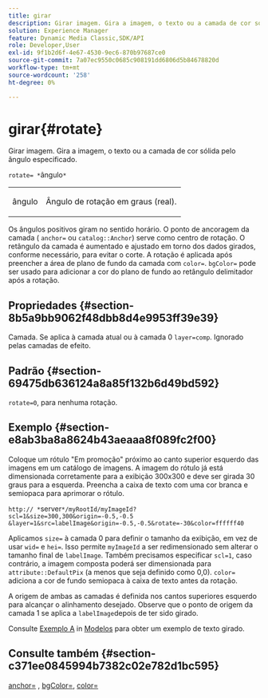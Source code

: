 ```yaml
---
title: girar
description: Girar imagem. Gira a imagem, o texto ou a camada de cor sólida pelo ângulo especificado.
solution: Experience Manager
feature: Dynamic Media Classic,SDK/API
role: Developer,User
exl-id: 9f1b2d6f-4e67-4530-9ec6-870b97687ce0
source-git-commit: 7a07ec9550c0685c908191dd6806d5b84678820d
workflow-type: tm+mt
source-wordcount: '258'
ht-degree: 0%

---
```


# girar{#rotate}

Girar imagem. Gira a imagem, o texto ou a camada de cor sólida pelo ângulo especificado.

`rotate= *`ângulo`*`

<table id="simpletable_5531ED4C2099411DB404657E12B05314"> 
 <tr class="strow"> 
  <td class="stentry"> <p><span class="varname"> ângulo</span> </p> </td> 
  <td class="stentry"> <p>Ângulo de rotação em graus (real). </p></td> 
 </tr> 
</table>

Os ângulos positivos giram no sentido horário. O ponto de ancoragem da camada ( `anchor=` ou `catalog::Anchor`) serve como centro de rotação. O retângulo da camada é aumentado e ajustado em torno dos dados girados, conforme necessário, para evitar o corte. A rotação é aplicada após preencher a área de plano de fundo da camada com `color=`. `bgColor=` pode ser usado para adicionar a cor do plano de fundo ao retângulo delimitador após a rotação.

## Propriedades {#section-8b5a9bb9062f48dbb8d4e9953ff39e39}

Camada. Se aplica à camada atual ou à camada 0 `layer=comp`. Ignorado pelas camadas de efeito.

## Padrão {#section-69475db636124a8a85f132b6d49bd592}

`rotate=0`, para nenhuma rotação.

## Exemplo {#section-e8ab3ba8a8624b43aeaaa8f089fc2f00}

Coloque um rótulo &quot;Em promoção&quot; próximo ao canto superior esquerdo das imagens em um catálogo de imagens. A imagem do rótulo já está dimensionada corretamente para a exibição 300x300 e deve ser girada 30 graus para a esquerda. Preencha a caixa de texto com uma cor branca e semiopaca para aprimorar o rótulo.

`http:// *`server`*/myRootId/myImageId?scl=1&size=300,300&origin=-0.5,-0.5 &layer=1&src=labelImage&origin=-0.5,-0.5&rotate=-30&color=ffffff40`

Aplicamos `size=` à camada 0 para definir o tamanho da exibição, em vez de usar `wid=` e `hei=`. Isso permite `myImageId` a ser redimensionado sem alterar o tamanho final de `labelImage`. Também precisamos especificar `scl=1`, caso contrário, a imagem composta poderá ser dimensionada para `attribute::DefaultPix` (a menos que seja definido como 0,0). `color=` adiciona a cor de fundo semiopaca à caixa de texto antes da rotação.

A origem de ambas as camadas é definida nos cantos superiores esquerdo para alcançar o alinhamento desejado. Observe que o ponto de origem da camada 1 se aplica a `labelImage`depois de ter sido girado.

Consulte [Exemplo A](../../../../../is-api/http-ref/image-serving-api-ref/c-http-protocol-reference/c-templates/r-example-a.md#reference-c78ea82e8a1646738e764fa6685dfbac) in [Modelos](../../../../../is-api/http-ref/image-serving-api-ref/c-http-protocol-reference/c-templates/c-templates.md#concept-3cd2d2adae0e41b2979b9640244d4d3e) para obter um exemplo de texto girado.

## Consulte também {#section-c371ee0845994b7382c02e782d1bc595}

[anchor=](../../../../../is-api/http-ref/image-serving-api-ref/c-http-protocol-reference/c-command-reference/r-anchor.md#reference-6661e548ab284b82828d8d94c8ddeb7c) , [bgColor=](../../../../../is-api/http-ref/image-serving-api-ref/c-http-protocol-reference/c-command-reference/r-bgcolor.md#reference-441371ba4ef54fe781887c5ae448f6ab), [color=](/help/aem-is-ir-api/is-api/http-ref/image-serving-api-ref/c-http-protocol-reference/c-data-types/r-is-http-color.md)
